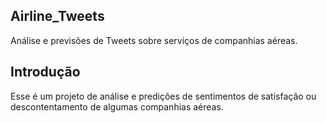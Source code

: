 ## Airline_Tweets
<p>Análise e previsões de Tweets sobre serviços de companhias aéreas.</p>

## Introdução
Esse é um projeto de análise e predições de sentimentos de satisfação ou descontentamento de algumas companhias aéreas.
